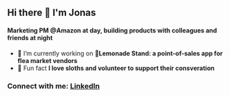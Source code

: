 ## Hi there 👋 I'm Jonas
<!--
<h1 align="center">Hi 👋, I'm Jonas</h1>
-->
<h4>Marketing PM @Amazon at day, building products with colleagues and friends at night</h4>

- 🔭 I’m currently working on **🍋Lemonade Stand: a point-of-sales app for flea market vendors**
- 🦥 Fun fact **I love sloths and volunteer to support their consveration**


<h3 align="left">Connect with me: <a href="https://www.linkedin.com/in/jonas-al-taher/" target="_blank">LinkedIn</a>
</h3>
<p align="left">
</p>


<!--
**Jonas-09/Jonas-09** is a ✨ _special_ ✨ repository because its `README.md` (this file) appears on your GitHub profile.

Here are some ideas to get you started:

- 🔭 I’m currently working on ...
- 🌱 I’m currently learning ...
- 👯 I’m looking to collaborate on ...
- 🤔 I’m looking for help with ...
- 💬 Ask me about ...
- 📫 How to reach me: ...
- 😄 Pronouns: ...
- ⚡ Fun fact: ...
-->

